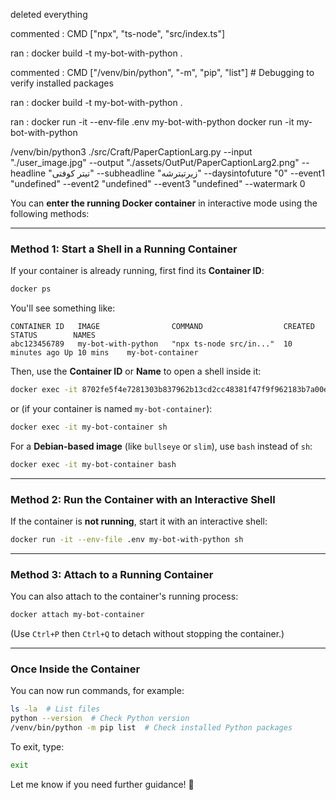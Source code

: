 deleted everything


commented : CMD ["npx", "ts-node", "src/index.ts"]


ran : 
docker build -t my-bot-with-python .


commented : CMD ["/venv/bin/python", "-m", "pip", "list"]  # Debugging to verify installed packages
 

ran : 
docker build -t my-bot-with-python .

ran : 
docker run -it --env-file .env my-bot-with-python
docker run -it  my-bot-with-python


/venv/bin/python3 ./src/Craft/PaperCaptionLarg.py  --input "./user_image.jpg" --output "./assets/OutPut/PaperCaptionLarg2.png" --headline "تیتر کوفتی" --subheadline "زیرتیترشه" --daysintofuture "0" --event1 "undefined" --event2 "undefined" --event3 "undefined" --watermark 0




<!-- ############################################ -->
You can **enter the running Docker container** in interactive mode using the following methods:

---

### **Method 1: Start a Shell in a Running Container**
If your container is already running, first find its **Container ID**:
```bash
docker ps
```
You'll see something like:
```
CONTAINER ID   IMAGE                COMMAND                  CREATED         STATUS        NAMES
abc123456789   my-bot-with-python   "npx ts-node src/in..."  10 minutes ago Up 10 mins    my-bot-container
```
Then, use the **Container ID** or **Name** to open a shell inside it:
```bash
docker exec -it 8702fe5f4e7281303b837962b13cd2cc48381f47f9f962183b7a00e2957b35eb sh
```
or (if your container is named `my-bot-container`):
```bash
docker exec -it my-bot-container sh
```

For a **Debian-based image** (like `bullseye` or `slim`), use `bash` instead of `sh`:
```bash
docker exec -it my-bot-container bash
```

---

### **Method 2: Run the Container with an Interactive Shell**

If the container is **not running**, start it with an interactive shell:
```bash
docker run -it --env-file .env my-bot-with-python sh
```

---

### **Method 3: Attach to a Running Container**

You can also attach to the container's running process:
```bash
docker attach my-bot-container
```
(Use `Ctrl+P` then `Ctrl+Q` to detach without stopping the container.)

---

### **Once Inside the Container**

You can now run commands, for example:
```bash
ls -la  # List files
python --version  # Check Python version
/venv/bin/python -m pip list  # Check installed Python packages
```

To exit, type:
```bash
exit
```

Let me know if you need further guidance! 🚀



